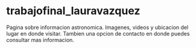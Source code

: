 # trabajofinal_lauravazquez
Pagina sobre informacion astronomica. Imagenes, videos y ubicacion del lugar en donde visitar. Tambien una opcion de contacto en donde puedes consultar mas informacion.
